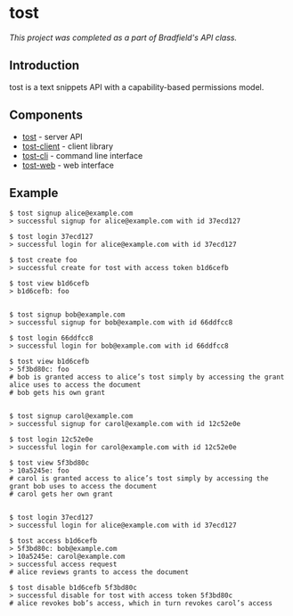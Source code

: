 # tost

*This project was completed as a part of Bradfield's API class.*

## Introduction

tost is a text snippets API with a capability-based permissions model.

## Components

* [tost](https://github.com/savarin/tost) - server API
* [tost-client](https://github.com/savarin/tost-client) - client library
* [tost-cli](https://github.com/savarin/tost-cli) - command line interface
* [tost-web](https://github.com/savarin/tost-web) - web interface


## Example

    $ tost signup alice@example.com
    > successful signup for alice@example.com with id 37ecd127
    
    $ tost login 37ecd127
    > successful login for alice@example.com with id 37ecd127
    
    $ tost create foo
    > successful create for tost with access token b1d6cefb
    
    $ tost view b1d6cefb
    > b1d6cefb: foo
    
    
    $ tost signup bob@example.com
    > successful signup for bob@example.com with id 66ddfcc8
    
    $ tost login 66ddfcc8
    > successful login for bob@example.com with id 66ddfcc8
    
    $ tost view b1d6cefb
    > 5f3bd80c: foo
    # bob is granted access to alice’s tost simply by accessing the grant alice uses to access the document
    # bob gets his own grant
    
    
    $ tost signup carol@example.com
    > successful signup for carol@example.com with id 12c52e0e
    
    $ tost login 12c52e0e
    > successful login for carol@example.com with id 12c52e0e
    
    $ tost view 5f3bd80c
    > 10a5245e: foo
    # carol is granted access to alice’s tost simply by accessing the grant bob uses to access the document
    # carol gets her own grant
    
    
    $ tost login 37ecd127
    > successful login for alice@example.com with id 37ecd127
    
    $ tost access b1d6cefb
    > 5f3bd80c: bob@example.com
    > 10a5245e: carol@example.com
    > successful access request
    # alice reviews grants to access the document
    
    $ tost disable b1d6cefb 5f3bd80c
    > successful disable for tost with access token 5f3bd80c
    # alice revokes bob’s access, which in turn revokes carol’s access
